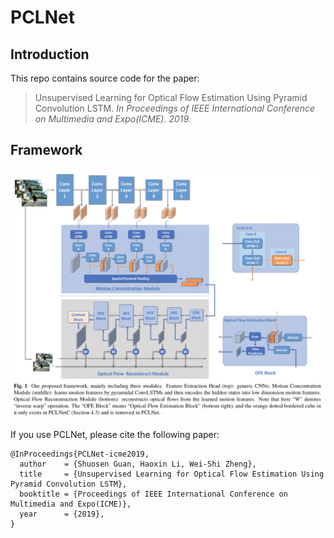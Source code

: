 # PCLNet

## Introduction
 This repo contains source code for the paper:

> Unsupervised Learning for Optical Flow Estimation Using Pyramid Convolution LSTM. *In Proceedings of IEEE International Conference on Multimedia and Expo(ICME). 2019.*

## Framework

![](network.png)




If you use PCLNet, please cite the following paper: 
```
@InProceedings{PCLNet-icme2019,
  author    = {Shuosen Guan, Haoxin Li, Wei-Shi Zheng},
  title     = {Unsupervised Learning for Optical Flow Estimation Using Pyramid Convolution LSTM},
  booktitle = {Proceedings of IEEE International Conference on Multimedia and Expo(ICME)},
  year      = {2019},
}
```
